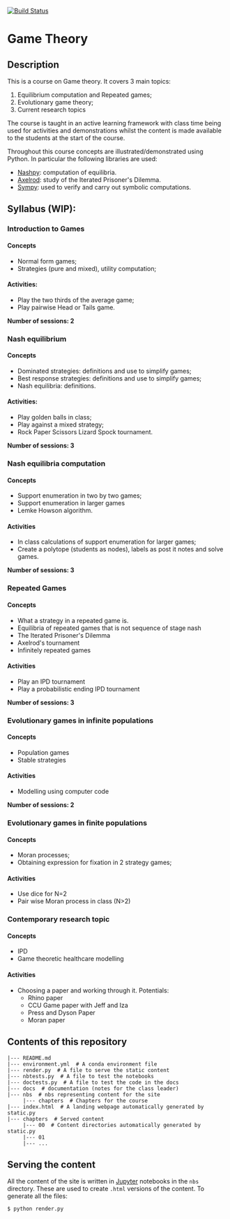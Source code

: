 [![Build
Status](https://travis-ci.org/drvinceknight/gt.svg?branch=master)](https://travis-ci.org/drvinceknight/gt)

# Game Theory

## Description

This is a course on Game theory. It covers 3 main topics:

1. Equilibrium computation and Repeated games;
2. Evolutionary game theory;
3. Current research topics

The course is taught in an active learning framework with class time being used
for activities and demonstrations whilst the content is made available to the
students at the start of the course.

Throughout this course concepts are illustrated/demonstrated using
Python. In particular the following libraries are used:

- [Nashpy](https://github.com/drvinceknight/Nashpy): computation of
  equilibria.
- [Axelrod](http://axelrod.readthedocs.io/en/stable/): study of the Iterated
  Prisoner's Dilemma.
- [Sympy](http://www.sympy.org/en/index.html): used to verify and carry out
  symbolic computations.

## Syllabus (WIP):

### Introduction to Games

#### Concepts

- Normal form games;
- Strategies (pure and mixed), utility computation;

#### Activities:

- Play the two thirds of the average game;
- Play pairwise Head or Tails game.

**Number of sessions: 2**

### Nash equilibrium

#### Concepts

- Dominated strategies: definitions and use to simplify games;
- Best response strategies: definitions and use to simplify games;
- Nash equilibria: definitions.

#### Activities:

- Play golden balls in class;
- Play against a mixed strategy;
- Rock Paper Scissors Lizard Spock tournament.

**Number of sessions: 3**

### Nash equilibria computation

#### Concepts

- Support enumeration in two by two games;
- Support enumeration in larger games
- Lemke Howson algorithm.

#### Activities

- In class calculations of support enumeration for larger games;
- Create a polytope (students as nodes), labels as post it notes and solve
  games.

**Number of sessions: 3**

### Repeated Games

#### Concepts

- What a strategy in a repeated game is.
- Equilibria of repeated games that is not sequence of stage nash
- The Iterated Prisoner's Dilemma
- Axelrod's tournament
- Infinitely repeated games

#### Activities

- Play an IPD tournament
- Play a probabilistic ending IPD tournament

**Number of sessions: 3**

### Evolutionary games in infinite populations

#### Concepts

- Population games
- Stable strategies

#### Activities

- Modelling using computer code

**Number of sessions: 2**

### Evolutionary games in finite populations

#### Concepts

- Moran processes;
- Obtaining expression for fixation in 2 strategy games;

#### Activities

- Use dice for N=2
- Pair wise Moran process in class (N>2)

### Contemporary research topic

#### Concepts

- IPD
- Game theoretic healthcare modelling

#### Activities

- Choosing a paper and working through it. Potentials:
    - Rhino paper
    - CCU Game paper with Jeff and Iza
    - Press and Dyson Paper
    - Moran paper

## Contents of this repository

```
|--- README.md
|--- environment.yml  # A conda environment file
|--- render.py  # A file to serve the static content
|--- nbtests.py  # A file to test the notebooks
|--- doctests.py  # A file to test the code in the docs
|--- docs  # documentation (notes for the class leader)
|--- nbs  # nbs representing content for the site
     |--- chapters  # Chapters for the course
|--- index.html  # A landing webpage automatically generated by static.py
|--- chapters  # Served content
     |--- 00  # Content directories automatically generated by static.py
     |--- 01
     |--- ...
```

## Serving the content

All the content of the site is written in [Jupyter](http://jupyter.org/)
notebooks in the `nbs` directory. These are used to create `.html`
versions of the content. To generate all the files:

```
$ python render.py
```

